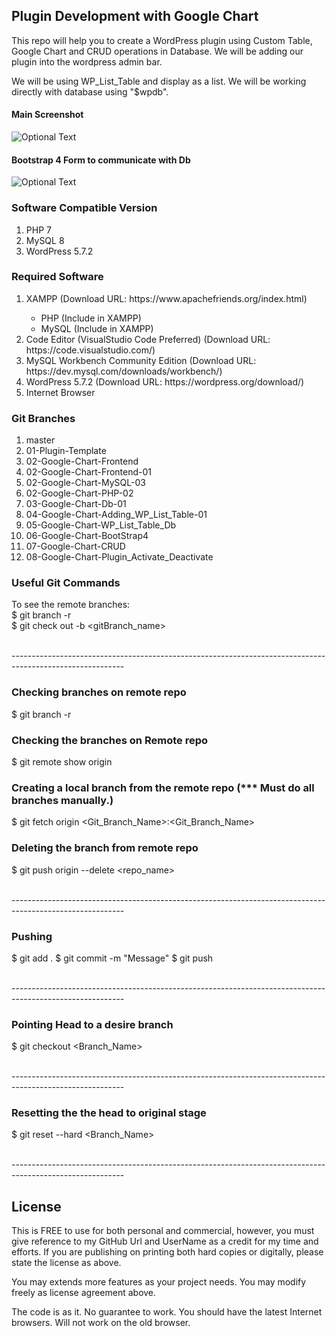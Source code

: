 ## Plugin Development with Google Chart
This repo will help you to create a WordPress plugin using Custom Table, Google Chart 
and CRUD operations in Database. We will be adding our plugin into the wordpress admin bar. 

We will be using WP_List_Table and display as a list. We will be working directly 
with database using "$wpdb". 

#### Main Screenshot
![Optional Text](../master/Screenshot_1.png)

#### Bootstrap 4 Form to communicate with Db
![Optional Text](../master/Screenshot_2.png)

### Software Compatible Version 
<ol>
    <li>PHP 7</li>
    <li>MySQL 8</li>
    <li>WordPress 5.7.2</li>
</ol>

### Required Software 
<ol>
<li>XAMPP (Download URL: https://www.apachefriends.org/index.html)</li>
    <ul>
        <li>PHP (Include in XAMPP)</li>
        <li>MySQL (Include in XAMPP)</li>
    </ul>

<li>Code Editor (VisualStudio Code Preferred) (Download URL: https://code.visualstudio.com/) </li>
<li>MySQL Workbench Community Edition (Download URL: https://dev.mysql.com/downloads/workbench/) </li>
<li>WordPress 5.7.2 (Download URL: https://wordpress.org/download/)</li>
<li>Internet Browser</li>
</ol>

### Git Branches 
<ol>
    <li>master </li>
    <li>01-Plugin-Template </li>
    <li>02-Google-Chart-Frontend</li>
    <li>02-Google-Chart-Frontend-01</li>
    <li>02-Google-Chart-MySQL-03</li>
    <li>02-Google-Chart-PHP-02</li>
    <li>03-Google-Chart-Db-01</li>
    <li>04-Google-Chart-Adding_WP_List_Table-01</li>
    <li>05-Google-Chart-WP_List_Table_Db</li>
    <li>06-Google-Chart-BootStrap4</li>
    <li>07-Google-Chart-CRUD</li>
    <li>08-Google-Chart-Plugin_Activate_Deactivate</li>
</ol>

### Useful Git Commands 
To see the remote branches: <br/>
$ git branch -r  <br/>
$ git check out -b <gitBranch_name> <br/>

<br/>
----------------------------------------------------------------------------------------------------------
<br/>


### Checking branches on remote repo
$ git branch -r 


### Checking the branches on Remote repo
$ git remote show origin

### Creating a local branch from the remote repo (*** Must do all branches manually.)
$ git fetch origin <Git_Branch_Name>:<Git_Branch_Name>


### Deleting the branch from remote repo 
$ git push origin --delete <repo_name>

<br/>
----------------------------------------------------------------------------------------------------------
<br/>

### Pushing 
$ git add . 
$ git commit -m "Message"
$ git push 

<br/>
----------------------------------------------------------------------------------------------------------
<br/>

### Pointing Head to a desire branch
$ git checkout <Branch_Name> 

<br/>
----------------------------------------------------------------------------------------------------------
<br/>

### Resetting the the head to original stage 
$ git reset --hard <Branch_Name>

<br/>
----------------------------------------------------------------------------------------------------------
<br/>

## License

This is FREE to use for both personal and commercial, however, you must 
give reference to my GitHub Url and UserName as a credit for my time and efforts. 
If you are publishing on printing both hard copies or digitally, please state 
the license as above. 

You may extends more features as your project needs. You may modify freely as license agreement above. 

The code is as it. No guarantee to work. You should have the latest Internet browsers. Will not work on the old browser. 
